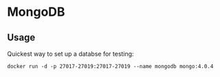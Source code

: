 # MongoDB

## Usage

Quickest way to set up a databse for testing:

```
docker run -d -p 27017-27019:27017-27019 --name mongodb mongo:4.0.4
```
